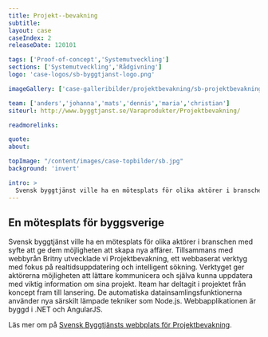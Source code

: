 ```yaml
---
title: Projekt--bevakning
subtitle:
layout: case
caseIndex: 2
releaseDate: 120101

tags: ['Proof-of-concept','Systemutveckling']
sections: ['Systemutveckling','Rådgivning']
logo: 'case-logos/sb-byggtjanst-logo.png'

imageGallery: ['case-galleribilder/projektbevakning/sb-projektbevakning1.jpg']

team: ['anders','johanna','mats','dennis','maria','christian']
siteurl: http://www.byggtjanst.se/Varaprodukter/Projektbevakning/

readmorelinks:

quote:
about:

topImage: "/content/images/case-topbilder/sb.jpg"
background: 'invert'

intro: >
  Svensk byggtjänst ville ha en mötesplats för olika aktörer i branschen med syfte att ge dem möjligheten att skapa nya affärer.
---
```


## En mötesplats för byggsverige
Svensk byggtjänst ville ha en mötesplats för olika aktörer i branschen med syfte att ge dem möjligheten att skapa nya affärer.
Tillsammans med webbyrån Britny utvecklade vi Projektbevakning, ett webbaserat verktyg med fokus på realtidsuppdatering och intelligent sökning. Verktyget ger aktörerna möjligheten att lättare kommunicera och själva kunna uppdatera med viktig information om sina projekt.
Iteam har deltagit i projektet från koncept fram till lansering. De automatiska datainsamlingsfunktionerna använder nya särskilt lämpade tekniker som Node.js. Webbapplikationen är byggd i .NET och AngularJS.

Läs mer om på <a href="http://projektbevakning.byggtjanst.se" target="_blank">Svensk Byggtjänsts webbplats för Projektbevakning</a>.
